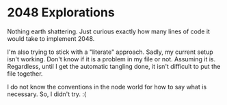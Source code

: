 2048 Explorations
=================

Nothing earth shattering.  Just curious exactly how many lines of code
it would take to implement 2048.

I'm also trying to stick with a "literate" approach.  Sadly, my
current setup isn't working.  Don't know if it is a problem in my file
or not.  Assuming it is.  Regardless, until I get the automatic
tangling done, it isn't difficult to put the file together.

I do not know the conventions in the node world for how to say what is
necessary.  So, I didn't try.  :(

